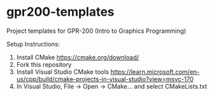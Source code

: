 # gpr200-templates
Project templates for GPR-200 (Intro to Graphics Programming)

Setup Instructions:
1. Install CMake https://cmake.org/download/
2. Fork this repository
3. Install Visual Studio CMake tools https://learn.microsoft.com/en-us/cpp/build/cmake-projects-in-visual-studio?view=msvc-170
4. In Visual Studio, File -> Open -> CMake... and select CMakeLists.txt
